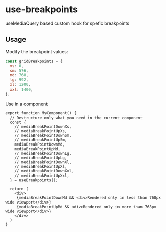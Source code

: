 # use-breakpoints
useMediaQuery based custom hook for spefic breakpoints

## Usage
Modify the breakpoint values:

```js
const gridBreakpoints = {
  xs: 0,
  sm: 576,
  md: 768,
  lg: 992,
  xl: 1200,
  xxl: 1400,
};
```

Use in a component
```tsx
export function MyComponent() {
  // Destructure only what you need in the current component
  const {
    // mediaBreakPointDownXs,
    // mediaBreakPointUpXs,
    // mediaBreakPointDownSm,
    // mediaBreakPointUpSm,
    mediaBreakPointDownMd,
    mediaBreakPointUpMd,
    // mediaBreakPointDownLg,
    // mediaBreakPointUpLg,
    // mediaBreakPointDownXl,
    // mediaBreakPointUpXl,
    // mediaBreakPointDownXxl,
    // mediaBreakPointUpXxl,
  } = useBreakpoints();
  
  return (
    <div>
     {mediaBreakPointDownMd && <div>Rendered only in less than 768px wide viewport</div>}
     {mediaBreakPointUpMd && <div>Rendered only in more than 768px wide viewport</div>}
    </div>
  )
}
```
